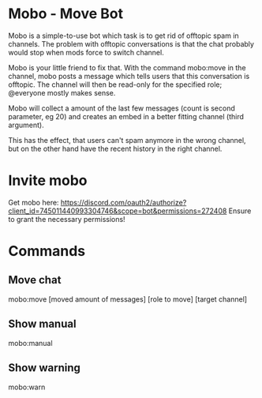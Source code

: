 # Mobo - Move Bot

Mobo is a simple-to-use bot which task is to get rid of offtopic spam in channels.
The problem with offtopic conversations is that the chat probably would stop when mods force to switch channel.

Mobo is your little friend to fix that.
With the command mobo:move in the channel, mobo posts a message which tells users that this conversation is offtopic.
The channel will then be read-only for the specified role; @everyone mostly makes sense.

Mobo will collect a amount of the last few messages (count is second parameter, eg 20) and creates an embed in a better fitting channel (third argument).

This has the effect, that users can't spam anymore in the wrong channel, but on the other hand have the recent history in the right channel.

# Invite mobo
Get mobo here:
https://discord.com/oauth2/authorize?client_id=745011440993304746&scope=bot&permissions=272408
Ensure to grant the necessary permissions!

# Commands

## Move chat
mobo:move [moved amount of messages] [role to move] [target channel]

## Show manual
mobo:manual 

## Show warning
mobo:warn
